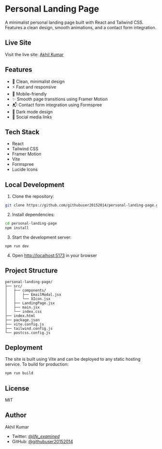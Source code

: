 # Personal Landing Page

A minimalist personal landing page built with React and Tailwind CSS. Features a clean design, smooth animations, and a contact form integration.

## Live Site

Visit the live site: [Akhil Kumar](https://steady-mousse-ce304c.netlify.app)

## Features

- 🎨 Clean, minimalist design
- ⚡ Fast and responsive
- 📱 Mobile-friendly
- ✨ Smooth page transitions using Framer Motion
- 📬 Contact form integration using Formspree
- 🌙 Dark mode design
- 🔗 Social media links

## Tech Stack

- React
- Tailwind CSS
- Framer Motion
- Vite
- Formspree
- Lucide Icons

## Local Development

1. Clone the repository:
```bash
git clone https://github.com/githubuser20152014/personal-landing-page.git
```

2. Install dependencies:
```bash
cd personal-landing-page
npm install
```

3. Start the development server:
```bash
npm run dev
```

4. Open [http://localhost:5173](http://localhost:5173) in your browser

## Project Structure

```
personal-landing-page/
├── src/
│   ├── components/
│   │   ├── EmailModal.jsx
│   │   └── XIcon.jsx
│   ├── LandingPage.jsx
│   ├── main.jsx
│   └── index.css
├── index.html
├── package.json
├── vite.config.js
├── tailwind.config.js
└── postcss.config.js
```

## Deployment

The site is built using Vite and can be deployed to any static hosting service. To build for production:

```bash
npm run build
```

## License

MIT

## Author

Akhil Kumar
- Twitter: [@_life_examined_](https://twitter.com/_life_examined_)
- GitHub: [@githubuser20152014](https://github.com/githubuser20152014)